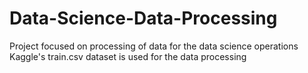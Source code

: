 # Data-Science-Data-Processing
Project focused on processing of data for the data science operations <br>
Kaggle's train.csv dataset is used for the data processing
